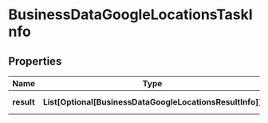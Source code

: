 # BusinessDataGoogleLocationsTaskInfo


## Properties

| Name | Type | Description | Notes |
|------------ | ------------- | ------------- | -------------|
**result** | **List[Optional[BusinessDataGoogleLocationsResultInfo]]** | array of results |[optional]|